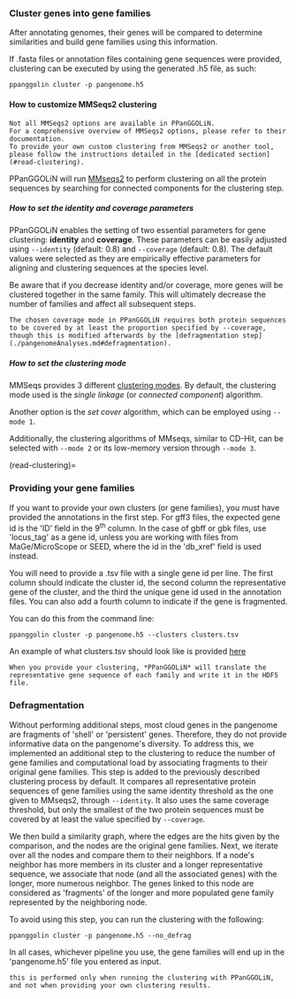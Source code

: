 ### Cluster genes into gene families
 
After annotating genomes, their genes will be compared to determine similarities and build gene families using this information.

If .fasta files or annotation files containing gene sequences were provided, clustering can be executed by using the generated .h5 file, as such:

```
ppanggolin cluster -p pangenome.h5
```

#### How to customize MMSeqs2 clustering
```{warning}
Not all MMSeqs2 options are available in PPanGGOLiN. 
For a comprehensive overview of MMSeqs2 options, please refer to their documentation. 
To provide your own custom clustering from MMSeqs2 or another tool, please follow the instructions detailed in the [dedicated section](#read-clustering).
```

PPanGGOLiN will run [MMseqs2](https://github.com/soedinglab/MMseqs2) to perform clustering on all the protein sequences by searching for connected components for the clustering step.

##### How to set the identity and coverage parameters

PPanGGOLiN enables the setting of two essential parameters for gene clustering: **identity** and **coverage**. These parameters can be easily adjusted using `--identity` (default: 0.8) and `--coverage` (default: 0.8). The default values were selected as they are empirically effective parameters for aligning and clustering sequences at the species level.
 
Be aware that if you decrease identity and/or coverage, more genes will be clustered together in the same family. 
This will ultimately decrease the number of families and affect all subsequent steps.

```{note}
The chosen coverage mode in PPanGGOLiN requires both protein sequences to be covered by at least the proportion specified by --coverage, though this is modified afterwards by the [defragmentation step](./pangenomeAnalyses.md#defragmentation).
```

##### How to set the clustering mode

MMSeqs provides 3 different [clustering modes](https://github.com/soedinglab/MMseqs2/wiki#clustering-modes).
By default, the clustering mode used is the _single linkage_ (or _connected component_) algorithm.

Another option is the _set cover_ algorithm, which can be employed using `--mode 1`.

Additionally, the clustering algorithms of MMseqs, similar to CD-Hit, 
can be selected with `--mode 2` or its low-memory version through `--mode 3`.

(read-clustering)=
### Providing your gene families
 
If you want to provide your own clusters (or gene families), you must have provided the annotations in the first step. 
For gff3 files, the expected gene id is the 'ID' field in the 9<sup>th</sup> column. 
In the case of gbff or gbk files, use 'locus_tag' as a gene id, unless you are working with files from MaGe/MicroScope or SEED, where the id in the 'db_xref' field is used instead.

You will need to provide a .tsv file with a single gene id per line.
The first column should indicate the cluster id, the second column the representative gene of the cluster, and the third the unique gene id used in the annotation files. You can also add a fourth column to indicate if the gene is fragmented.

You can do this from the command line: 

`ppanggolin cluster -p pangenome.h5 --clusters clusters.tsv`

An example of what clusters.tsv should look like is provided [here](https://github.com/labgem/PPanGGOLiN/blob/master/testingDataset/clusters.tsv)

```{note}
When you provide your clustering, *PPanGGOLiN* will translate the representative gene sequence of each family and write it in the HDF5 file.
```



### Defragmentation

Without performing additional steps, most cloud genes in the pangenome are fragments of 'shell' or 'persistent' genes. Therefore, they do not provide informative data on the pangenome's diversity. 
To address this, we implemented an additional step to the clustering to reduce the number of gene families and computational load by associating fragments to their original gene families.
This step is added to the previously described clustering process by default. 
It compares all representative protein sequences of gene families using the same identity threshold as the one given to MMseqs2, through  `--identity`. 
It also uses the same coverage threshold, but only the smallest of the two protein sequences must be covered by at least the value specified by `--coverage`.

We then build a similarity graph, where the edges are the hits given by the comparison, and the nodes are the original gene families. 
Next, we iterate over all the nodes and compare them to their neighbors. 
If a node's neighbor has more members in its cluster and a longer representative sequence, we associate that node (and all the associated genes) with the longer, more numerous neighbor. 
The genes linked to this node are considered as 'fragments' of the longer and more populated gene family represented by the neighboring node.

To avoid using this step, you can run the clustering with the following:
```
ppanggolin cluster -p pangenome.h5 --no_defrag
```
In all cases, whichever pipeline you use, the gene families will end up in the 'pangenome.h5' file you entered as input.
```{note}
this is performed only when running the clustering with PPanGGOLiN, and not when providing your own clustering results.
```
